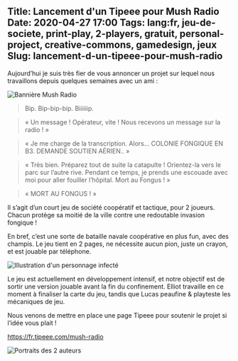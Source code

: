 Title: Lancement d'un Tipeee pour Mush Radio
Date: 2020-04-27 17:00
Tags: lang:fr, jeu-de-societe, print-play, 2-players, gratuit, personal-project, creative-commons, gamedesign, jeux
Slug: lancement-d-un-tipeee-pour-mush-radio
---

Aujourd’hui je suis très fier de vous annoncer un projet sur lequel nous travaillons depuis quelques semaines avec un ami :

![Bannière Mush Radio](images/2020/04/MushRadio.jpg)

> Bip. Bip-bip-bip. Biiiiiip.

> « Un message ! Opérateur, vite ! Nous recevons un message sur la radio !  »

> « Je me charge de la transcription. Alors… COLONIE FONGIQUE EN B3. DEMANDE SOUTIEN AÉRIEN.. »

> « Très bien. Préparez tout de suite la catapulte ! Orientez-la vers le parc sur l’autre rive. Pendant ce temps, je prends une escouade avec moi pour aller fouiller l’hôpital. Mort au Fongus ! »

> « MORT AU FONGUS ! »

Il s’agit d’un court jeu de société coopératif et tactique, pour 2 joueurs.
Chacun protège sa moitié de la ville contre une redoutable invasion fongique !

En bref, c’est une sorte de bataille navale coopérative en plus fun, avec des champis. Le jeu tient en 2 pages, ne nécessite aucun pion, juste un crayon, et est jouable par téléphone.

![Illustration d'un personnage infecté](images/2020/04/planche-preparatoire-city-map.jpg)

Le jeu est actuellement en développement intensif, et notre objectif est de sortir une version jouable avant la fin du confinement. Elliot travaille en ce moment à finaliser la carte du jeu, tandis que Lucas peaufine & playteste les mécaniques de jeu.

Nous venons de mettre en place une page Tipeee pour soutenir le projet si l’idée vous plait !

<https://fr.tipeee.com/mush-radio>

![Portraits des 2 auteurs](images/2020/04/Elliot-et-Lucas.png)
